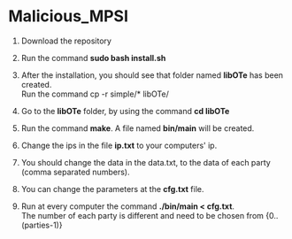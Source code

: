 # Malicious_MPSI


1) Download the repository

2) Run the command **sudo bash install.sh**

3) After the installation, you should see that folder named **libOTe** has been created.
   <br>Run the command cp -r simple/* libOTe/
 
4) Go to the **libOTe** folder, by using the command **cd libOTe**

5) Run the command **make**. A file named **bin/main** will be created.

6) Change the ips in the file **ip.txt** to your computers' ip.

7) You should change the data in the data.txt, to the data of each party (comma separated numbers).

8) You can change the parameters at the **cfg.txt** file.

9) Run at every computer the command **./bin/main <<party-number> cfg.txt**.
   <br> The number of each party is different and need to be chosen from {0..(parties-1)}

